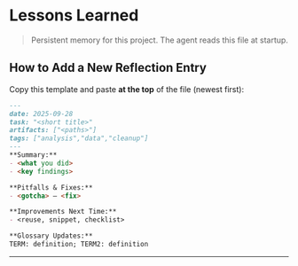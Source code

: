 # Lessons Learned

> Persistent memory for this project. The agent reads this file at startup.

## How to Add a New Reflection Entry
Copy this template and paste **at the top** of the file (newest first):

```md
---
date: 2025-09-28
task: "<short title>"
artifacts: ["<paths>"]
tags: ["analysis","data","cleanup"]
---
**Summary:**
- <what you did>
- <key findings>

**Pitfalls & Fixes:**
- <gotcha> — <fix>

**Improvements Next Time:**
- <reuse, snippet, checklist>

**Glossary Updates:**
TERM: definition; TERM2: definition
```

---

